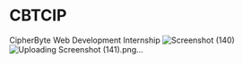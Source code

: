 # CBTCIP
CipherByte  Web Development Internship 
![Screenshot (140)](https://github.com/Sarbani3pal/CBTCIP/assets/106859451/03b3a5b2-d92b-4910-95a0-3c48f270d043)
![Uploading Screenshot (141).png…]()
